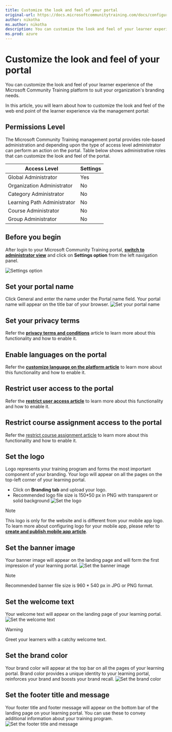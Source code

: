 ```yaml
---
title: Customize the look and feel of your portal
original-url: https://docs.microsoftcommunitytraining.com/docs/configure-the-look-and-feel-of-your-portal
author: nikotha
ms.author: nikotha
description: You can customize the look and feel of your learner experience of the Microsoft Community Training platform to suit your organization's branding needs.
ms.prod: azure
---
```


# Customize the look and feel of your portal

You can customize the look and feel of your learner experience of the Microsoft Community Training platform to suit your organization's branding needs.

In this article, you will learn about how to customize the look and feel of the web end point of the learner experience via the management portal:

## Permissions Level
The Microsoft Community Training management portal provides role-based administration and depending upon the type of access level administrator can perform an action on the portal.  Table below shows administrative roles that can customize the look and feel of the portal.

|Access Level	|Settings|
|---|---|
|Global Administrator| Yes |
|Organization Administrator |No|
|Category Administrator	|No|
|Learning Path Administrator|No|
|Course Administrator	|No|
|Group Administrator	|No|

## Before you begin
After login to your Microsoft Community Training portal, [**switch to administrator view**](../get-started/step-by-step-configuration-guide.md#step-2--switch-to-administrator-view-of-the-portal) and click on **Settings option** from the left navigation panel.

![Settings option](../media/image%28379%29.png)

## Set your portal name
Click General and enter the name under the Portal name field. Your portal name will appear on the title bar of your browser.
![Set your portal name](../media/image%28263%29.png)

## Set your privacy terms
Refer the [**privacy terms and conditions**](../settings/4_add-additional-profile-fields-for-user-information.md#add-privacy-terms-and-conditions) article to learn more about this functionality and how to enable it. 

## Enable languages on the portal
Refer the [**customize language on the platform article**](../settings/7_customize-languages-for-the-learners-on-the-platform.md) to learn more about this functionality and how to enable it.

## Restrict user access to the portal
Refer the [**restrict user access article**](../settings/3_restrict-portal-access-to-users-outside-your-organization.md) to learn more about this functionality and how to enable it.

## Restrict course assignment access to the portal
Refer the [restrict course assignment article](../settings/11_restrict-content-access-to-group-administrators.md) to learn more about this functionality and how to enable it.

## Set the logo
Logo represents your training program and forms the most important component of your branding. Your logo will appear on all the pages on the top-left corner of your learning portal. 
- Click on **Branding tab** and upload your logo.
- Recommended logo file size is 150*50 px in PNG with transparent or solid background
![Set the logo](../media/image%28265%29.png)

> [!NOTE]
> This logo is only for the website and is different from your mobile app logo. To learn more about configuring logo for your mobile app, please refer to [**create and publish mobile app article**](../infrastructure-management/install-your-platform-instance/5_create-publish-mobile-app.md).

## Set the banner image
Your banner image will appear on the landing page and will form the first impression of your learning portal.
![Set the banner image](../media/image%28266%29.png)
> [!NOTE]
> Recommended banner file size is 960 * 540 px in JPG or PNG format.

## Set the welcome text
Your welcome text will appear on the landing page of your learning portal.
![Set the welcome text](../media/image%28267%29.png)
> [!WARNING]
> Greet your learners with a catchy welcome text.

## Set the brand color
Your brand color will appear at the top bar on all the pages of your learning portal. Brand color provides a unique identity to your learning portal, reinforces your brand and boosts your brand recall.
![Set the brand color](../media/image%28269%29.png)

## Set the footer title and message
Your footer title and footer message will appear on the bottom bar of the landing page on your learning portal. You can use these to convey additional information about your training program.
![Set the footer title and message](../media/image%28268%29.png)